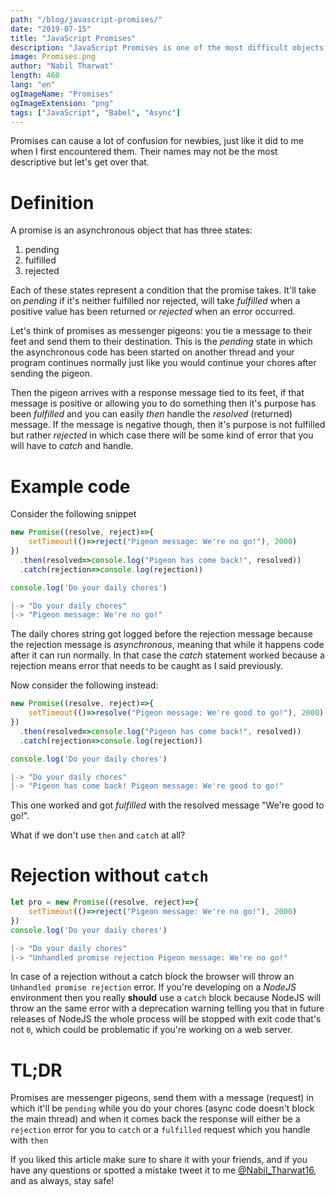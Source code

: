 ```yaml
---
path: "/blog/javascript-promises/"
date: "2019-07-15"
title: "JavaScript Promises"
description: "JavaScript Promises is one of the most difficult objects to understand. I'll explain them in an easy manner."
image: Promises.png
author: "Nabil Tharwat"
length: 460
lang: "en"
ogImageName: "Promises"
ogImageExtension: "png"
tags: ["JavaScript", "Babel", "Async"]
---
```


Promises can cause a lot of confusion for newbies, just like it did to me when I first encountered them. Their names may not be the most descriptive but let's get over that. 

# Definition

A promise is an asynchronous object that has three states: 

1. pending
2. fulfilled
3. rejected

Each of these states represent a condition that the promise takes. It'll take on *pending* if it's neither fulfilled nor rejected, will take *fulfilled* when a positive value has been returned or *rejected* when an error occurred. 

Let's think of promises as messenger pigeons: you tie a message to their feet and send them to their destination. This is the *pending* state in which the asynchronous code has been started on another thread and your program continues normally just like you would continue your chores after sending the pigeon. 

Then the pigeon arrives with a response message tied to its feet, if that message is positive or allowing you to do something then it's purpose has been *fulfilled* and you can easily *then* handle the *resolved* (returned) message. If the message is negative though, then it's purpose is not fulfilled but rather *rejected* in which case there will be some kind of error that you will have to *catch* and handle. 

# Example code
Consider the following snippet
```Javascript
new Promise((resolve, reject)=>{
	setTimeout(()=>reject("Pigeon message: We're no go!"), 2000)
})
  .then(resolved=>console.log("Pigeon has come back!", resolved))
  .catch(rejection=>console.log(rejection))

console.log('Do your daily chores')

|-> "Do your daily chores"
|-> "Pigeon message: We're no go!"
```
The daily chores string got logged before the rejection message because the rejection message is *asynchronous*, meaning that while it happens code after it can run normally. In that case the *catch* statement worked because a rejection means error that needs to be caught as I said previously. 

Now consider the following instead:  
```javascript
new Promise((resolve, reject)=>{
	setTimeout(()=>resolve("Pigeon message: We're good to go!"), 2000)
})
  .then(resolved=>console.log("Pigeon has come back!", resolved))
  .catch(rejection=>console.log(rejection))

console.log('Do your daily chores')

|-> "Do your daily chores"
|-> "Pigeon has come back! Pigeon message: We're good to go!"
```
This one worked and got *fulfilled* with the resolved message "We're good to go!". 

What if we don't use `then` and `catch` at all?

# Rejection without `catch`

```js
let pro = new Promise((resolve, reject)=>{
    setTimeout(()=>reject("Pigeon message: We're no go!"), 2000)
})
console.log('Do your daily chores')

|-> "Do your daily chores"
|-> "Unhandled promise rejection Pigeon message: We're no go!"
```

In case of a rejection without a catch block the browser will throw an `Unhandled promise rejection` error. If you're developing on a *NodeJS* environment then you really **should** use a `catch` block because NodeJS will throw an the same error with a deprecation warning telling you that in future releases of NodeJS the whole process will be stopped with exit code that's not `0`, which could be problematic if you're working on a web server.

# TL;DR
Promises are messenger pigeons, send them with a message (request) in which it'll be `pending` while you do your chores (async code doesn't block the main thread) and when it comes back the response will either be a `rejection` error for you to `catch` or a `fulfilled` request which you handle with `then`

If you liked this article make sure to share it with your friends, and if you have any questions or spotted a mistake tweet it to me [@Nabil_Tharwat16](https://twitter.com/Nabil_Tharwat16), and as always, stay safe!